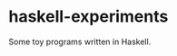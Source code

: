 # haskell-experiments

Some toy programs written in Haskell.

<!-- vim: set tw=80 sts=-1 sw=4 et spell: -->
